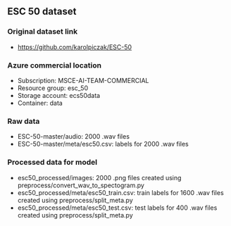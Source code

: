 ## ESC 50 dataset

### Original dataset link
* https://github.com/karolpiczak/ESC-50

### Azure commercial location
* Subscription: MSCE-AI-TEAM-COMMERCIAL
* Resource group: esc_50
* Storage account: ecs50data
* Container: data

### Raw data
* ESC-50-master/audio: 2000 .wav files
* ESC-50-master/meta/esc50.csv: labels for 2000 .wav files

### Processed data for model
* esc50_processed/images: 2000 .png files created using preprocess/convert_wav_to_spectogram.py
* esc50_processed/meta/esc50_train.csv: train labels for 1600 .wav files created using preprocess/split_meta.py
* esc50_processed/meta/esc50_test.csv: test labels for 400 .wav files created using preprocess/split_meta.py
